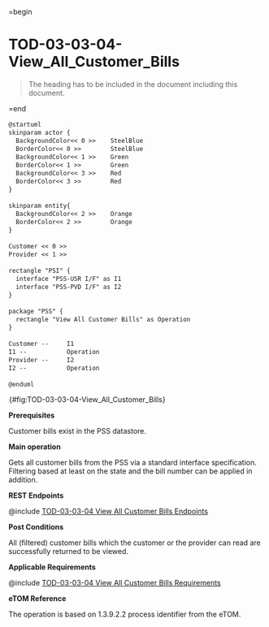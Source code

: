 =begin

# TOD-03-03-04-View_All_Customer_Bills

> The heading has to be included in the document including this document.

=end

```plantuml
@startuml
skinparam actor {
  BackgroundColor<< 0 >> 	SteelBlue
  BorderColor<< 0 >> 		SteelBlue
  BackgroundColor<< 1 >> 	Green
  BorderColor<< 1 >> 		Green
  BackgroundColor<< 3 >> 	Red
  BorderColor<< 3 >> 		Red
}

skinparam entity{
  BackgroundColor<< 2 >> 	Orange
  BorderColor<< 2 >> 		Orange
}

Customer << 0 >> 
Provider << 1 >>

rectangle "PSI" {
  interface "PSS-USR I/F" as I1
  interface "PSS-PVD I/F" as I2
}

package "PSS" {
  rectangle "View All Customer Bills" as Operation
}

Customer --	    I1
I1 --           Operation
Provider --	    I2
I2 --           Operation

@enduml

```

![TOD-03-03-04: View All Customer Bills](../../common/pixel.png){#fig:TOD-03-03-04-View_All_Customer_Bills}

**Prerequisites**

Customer bills exist in the PSS datastore.

**Main operation**

Gets all customer bills from the PSS via a standard interface specification.
Filtering based at least on the state and the bill number can be applied in addition.

**REST Endpoints**

@include [TOD-03-03-04 View All Customer Bills Endpoints](endpoints/TOD-03-03-04-View_All_Customer_Bills-endpoints.md)

**Post Conditions**

All (filtered) customer bills which the customer or the provider can read are successfully returned to be viewed.

**Applicable Requirements**

@include [TOD-03-03-04 View All Customer Bills Requirements](requirements/TOD-03-03-04-View_All_Customer_Bills-requirements.md)

**eTOM Reference**

The operation is based on 1.3.9.2.2 process identifier from the eTOM.


